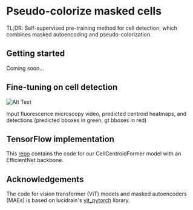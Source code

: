 # Pseudo-colorize masked cells
TL;DR: Self-supervised pre-training method for cell detection, which combines masked autoencoding and pseudo-colorization.

## Getting started
Coming soon...

## Fine-tuning on cell detection

![Alt Text](detection.gif)

Input fluorescence microscopy video, predicted centroid heatmaps, and detections (predicted bboxes in green, gt bboxes in red)

## TensorFlow implementation
This [repo](https://github.com/roydenwa/cell-centroid-former) contains the code for our CellCentroidFormer model with an EfficientNet backbone.

## Acknowledgements
The code for vision transformer (ViT) models and masked autoencoders (MAEs) is based on lucidrain's [vit_pytorch](https://github.com/lucidrains/vit-pytorch) library.
